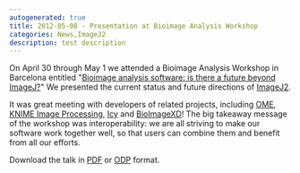 ```yaml
---
autogenerated: true
title: 2012-05-08 - Presentation at Bioimage Analysis Workshop
categories: News,ImageJ2
description: test description
---
```


On April 30 through May 1 we attended a Bioimage Analysis Workshop in Barcelona entitled "[Bioimage analysis software: is there a future beyond ImageJ?](ISBI_2012)" We presented the current status and future directions of [ImageJ2](/software/imagej2).

It was great meeting with developers of related projects, including [OME](/software/omero), [KNIME Image Processing](/software/knime), [Icy](/software/icy) and [BioImageXD](/software/bioimagexd)! The big takeaway message of the workshop was interoperability: we are all striving to make our software work together well, so that users can combine them and benefit from all our efforts.

Download the talk in [PDF](http://bigwww.epfl.ch/eurobioimaging/presentation-rueden.pdf) or [ODP](http://conference.imagej.net/2012-ISBI/2012-04-30-imagej2-barcelona.odp) format.

 
